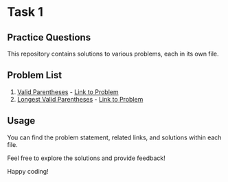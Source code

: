 # Task 1

## Practice Questions

This repository contains solutions to various problems, each in its own file.

## Problem List

1. [Valid Parentheses](1_Valid_Parentheses.c) - [Link to Problem](https://leetcode.com/problems/valid-parentheses/)
2. [Longest Valid Parentheses](2_Longest_Valid_Parentheses.c) - [Link to Problem](https://leetcode.com/problems/longest-valid-parentheses/)

## Usage

You can find the problem statement, related links, and solutions within each file.

Feel free to explore the solutions and provide feedback!

Happy coding!
